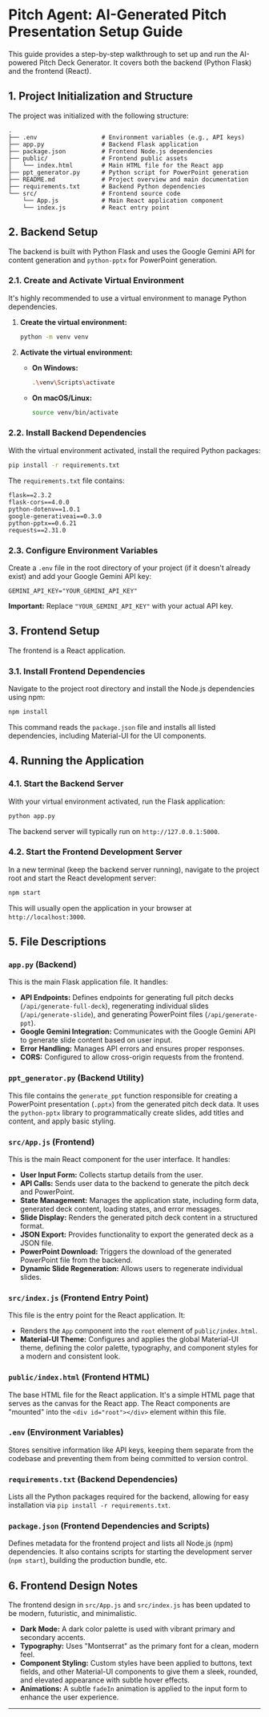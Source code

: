 # Pitch Agent: AI-Generated Pitch Presentation Setup Guide

This guide provides a step-by-step walkthrough to set up and run the AI-powered Pitch Deck Generator. It covers both the backend (Python Flask) and the frontend (React).

## 1. Project Initialization and Structure

The project was initialized with the following structure:

```
.
├── .env                  # Environment variables (e.g., API keys)
├── app.py                # Backend Flask application
├── package.json          # Frontend Node.js dependencies
├── public/               # Frontend public assets
│   └── index.html        # Main HTML file for the React app
├── ppt_generator.py      # Python script for PowerPoint generation
├── README.md             # Project overview and main documentation
├── requirements.txt      # Backend Python dependencies
└── src/                  # Frontend source code
    └── App.js            # Main React application component
    └── index.js          # React entry point
```

## 2. Backend Setup

The backend is built with Python Flask and uses the Google Gemini API for content generation and `python-pptx` for PowerPoint generation.

### 2.1. Create and Activate Virtual Environment

It's highly recommended to use a virtual environment to manage Python dependencies.

1.  **Create the virtual environment:**
    ```bash
    python -m venv venv
    ```

2.  **Activate the virtual environment:**
    *   **On Windows:**
        ```bash
        .\venv\Scripts\activate
        ```
    *   **On macOS/Linux:**
        ```bash
        source venv/bin/activate
        ```

### 2.2. Install Backend Dependencies

With the virtual environment activated, install the required Python packages:

```bash
pip install -r requirements.txt
```

The `requirements.txt` file contains:
```
flask==2.3.2
flask-cors==4.0.0
python-dotenv==1.0.1
google-generativeai==0.3.0
python-pptx==0.6.21
requests==2.31.0
```

### 2.3. Configure Environment Variables

Create a `.env` file in the root directory of your project (if it doesn't already exist) and add your Google Gemini API key:

```
GEMINI_API_KEY="YOUR_GEMINI_API_KEY"
```
**Important:** Replace `"YOUR_GEMINI_API_KEY"` with your actual API key.

## 3. Frontend Setup

The frontend is a React application.

### 3.1. Install Frontend Dependencies

Navigate to the project root directory and install the Node.js dependencies using npm:

```bash
npm install
```

This command reads the `package.json` file and installs all listed dependencies, including Material-UI for the UI components.

## 4. Running the Application

### 4.1. Start the Backend Server

With your virtual environment activated, run the Flask application:

```bash
python app.py
```
The backend server will typically run on `http://127.0.0.1:5000`.

### 4.2. Start the Frontend Development Server

In a new terminal (keep the backend server running), navigate to the project root and start the React development server:

```bash
npm start
```
This will usually open the application in your browser at `http://localhost:3000`.

## 5. File Descriptions

### `app.py` (Backend)
This is the main Flask application file. It handles:
- **API Endpoints:** Defines endpoints for generating full pitch decks (`/api/generate-full-deck`), regenerating individual slides (`/api/generate-slide`), and generating PowerPoint files (`/api/generate-ppt`).
- **Google Gemini Integration:** Communicates with the Google Gemini API to generate slide content based on user input.
- **Error Handling:** Manages API errors and ensures proper responses.
- **CORS:** Configured to allow cross-origin requests from the frontend.

### `ppt_generator.py` (Backend Utility)
This file contains the `generate_ppt` function responsible for creating a PowerPoint presentation (`.pptx`) from the generated pitch deck data. It uses the `python-pptx` library to programmatically create slides, add titles and content, and apply basic styling.

### `src/App.js` (Frontend)
This is the main React component for the user interface. It handles:
- **User Input Form:** Collects startup details from the user.
- **API Calls:** Sends user data to the backend to generate the pitch deck and PowerPoint.
- **State Management:** Manages the application state, including form data, generated deck content, loading states, and error messages.
- **Slide Display:** Renders the generated pitch deck content in a structured format.
- **JSON Export:** Provides functionality to export the generated deck as a JSON file.
- **PowerPoint Download:** Triggers the download of the generated PowerPoint file from the backend.
- **Dynamic Slide Regeneration:** Allows users to regenerate individual slides.

### `src/index.js` (Frontend Entry Point)
This file is the entry point for the React application. It:
- Renders the `App` component into the `root` element of `public/index.html`.
- **Material-UI Theme:** Configures and applies the global Material-UI theme, defining the color palette, typography, and component styles for a modern and consistent look.

### `public/index.html` (Frontend HTML)
The base HTML file for the React application. It's a simple HTML page that serves as the canvas for the React app. The React components are "mounted" into the `<div id="root"></div>` element within this file.

### `.env` (Environment Variables)
Stores sensitive information like API keys, keeping them separate from the codebase and preventing them from being committed to version control.

### `requirements.txt` (Backend Dependencies)
Lists all the Python packages required for the backend, allowing for easy installation via `pip install -r requirements.txt`.

### `package.json` (Frontend Dependencies and Scripts)
Defines metadata for the frontend project and lists all Node.js (npm) dependencies. It also contains scripts for starting the development server (`npm start`), building the production bundle, etc.

## 6. Frontend Design Notes

The frontend design in `src/App.js` and `src/index.js` has been updated to be modern, futuristic, and minimalistic.
- **Dark Mode:** A dark color palette is used with vibrant primary and secondary accents.
- **Typography:** Uses "Montserrat" as the primary font for a clean, modern feel.
- **Component Styling:** Custom styles have been applied to buttons, text fields, and other Material-UI components to give them a sleek, rounded, and elevated appearance with subtle hover effects.
- **Animations:** A subtle `fadeIn` animation is applied to the input form to enhance the user experience.

--- 